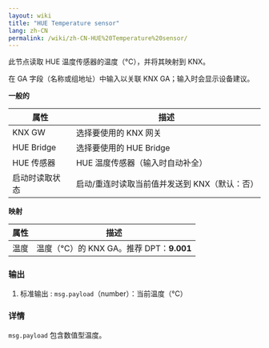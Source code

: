 ```yaml
---
layout: wiki
title: "HUE Temperature sensor"
lang: zh-CN
permalink: /wiki/zh-CN-HUE%20Temperature%20sensor/
---
```

此节点读取 HUE 温度传感器的温度（°C），并将其映射到 KNX。

在 GA 字段（名称或组地址）中输入以关联 KNX GA；输入时会显示设备建议。

**一般的**

|属性|描述|
|--|--|
| KNX GW | 选择要使用的 KNX 网关 |
| HUE Bridge | 选择要使用的 HUE Bridge |
| HUE 传感器 | HUE 温度传感器（输入时自动补全） |
| 启动时读取状态 | 启动/重连时读取当前值并发送到 KNX（默认：否） |

**映射**

|属性|描述|
|--|--|
| 温度 | 温度（°C）的 KNX GA。推荐 DPT：<b>9.001</b> |

### 输出

1. 标准输出
   : `msg.payload`（number）：当前温度（°C）

### 详情

`msg.payload` 包含数值型温度。

